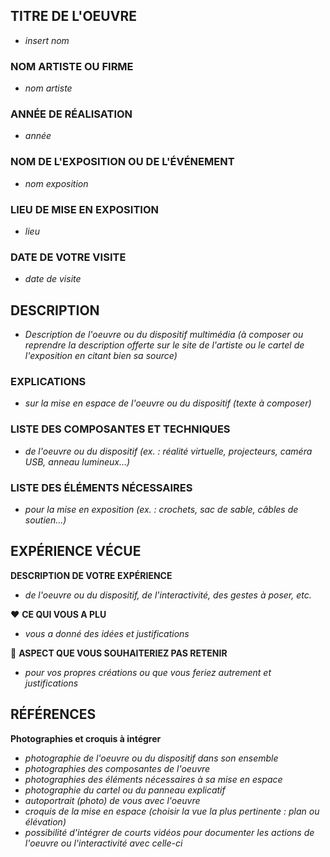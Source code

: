 
## TITRE DE L'OEUVRE
- *insert nom*
 
### NOM ARTISTE OU FIRME
- *nom artiste*

### ANNÉE DE RÉALISATION
- *année*

### NOM DE L'EXPOSITION OU DE L'ÉVÉNEMENT
- *nom exposition*

### LIEU DE MISE EN EXPOSITION
- *lieu*

### DATE DE VOTRE VISITE 
 - *date de visite*

## DESCRIPTION
 - *Description de l'oeuvre ou du dispositif multimédia (à composer ou reprendre la description offerte sur le site de l'artiste ou le cartel de l'exposition en citant bien sa source)*

### EXPLICATIONS
- *sur la mise en espace de l'oeuvre ou du dispositif (texte à composer)*

### LISTE DES COMPOSANTES ET TECHNIQUES
 - *de l'oeuvre ou du dispositif (ex. : réalité virtuelle, projecteurs, caméra USB, anneau lumineux...)*

### LISTE DES ÉLÉMENTS NÉCESSAIRES
 - *pour la mise en exposition (ex. : crochets, sac de sable, câbles de soutien...)*

## EXPÉRIENCE VÉCUE

**DESCRIPTION DE VOTRE EXPÉRIENCE**
- *de l'oeuvre ou du dispositif, de l'interactivité, des gestes à poser, etc.*

 ❤️ **CE QUI VOUS A PLU**
- *vous a donné des idées et justifications*

 🤔 **ASPECT QUE VOUS SOUHAITERIEZ PAS RETENIR**
 - *pour vos propres créations ou que vous feriez autrement et justifications*

## RÉFÉRENCES

**Photographies et croquis à intégrer**

 - *photographie de l'oeuvre ou du dispositif dans son ensemble*
 - *photographies des composantes de l'oeuvre*
 - *photographies des éléments nécessaires à sa mise en espace*
 - *photographie du cartel ou du panneau explicatif*
 - *autoportrait (photo) de vous avec l'oeuvre*
 - *croquis de la mise en espace (choisir la vue la plus pertinente : plan ou élévation)*
-  *possibilité d'intégrer de courts vidéos pour documenter les actions de l'oeuvre ou l'interactivité avec celle-ci*

